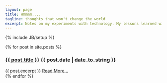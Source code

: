 ```yaml
---
layout: page
title: Hmmmm....
tagline: thoughts that won't change the world
excerpt: Notes on my experiments with technology. My lessons learned will be documented here, warts and all. Maybe it will be useful to someone.
---
```

{% include JB/setup %}

<div class="posts">
  {% for post in site.posts %}
    <div class="post">
	<h3 class="title"><a href="{{ BASE_PATH }}{{ post.url }}">{{ post.title }}</a>
	<span class="date">{{ post.date | date_to_string }}</span></h3>
	{{ post.excerpt }}
	<a class="more" href="{{ BASE_PATH }}{{ post.url }}">Read More...</a>
    </div>
  {% endfor %}
</div>



